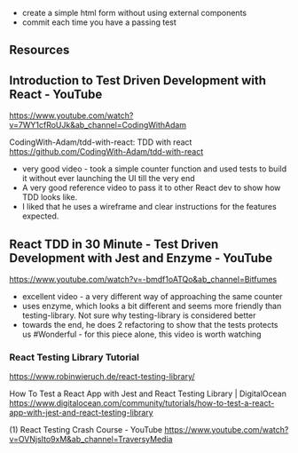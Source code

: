 - create a simple html form without using external components
- commit each time you have a passing test

## Resources

## Introduction to Test Driven Development with React - YouTube

https://www.youtube.com/watch?v=7WY1cfRoUJk&ab_channel=CodingWithAdam

CodingWith-Adam/tdd-with-react: TDD with react
https://github.com/CodingWith-Adam/tdd-with-react

- very good video - took a simple counter function and used tests to build it without ever launching the UI till the very end
- A very good reference video to pass it to other React dev to show how TDD looks like.
- I liked that he uses a wireframe and clear instructions for the features expected.

## React TDD in 30 Minute - Test Driven Development with Jest and Enzyme - YouTube

https://www.youtube.com/watch?v=-bmdf1oATQo&ab_channel=Bitfumes

- excellent video - a very different way of approaching the same counter
- uses enzyme, which looks a bit different and seems more friendly than testing-library. Not sure why testing-library is considered better
- towards the end, he does 2 refactoring to show that the tests protects us #Wonderful - for this piece alone, this video is worth watching

### React Testing Library Tutorial

https://www.robinwieruch.de/react-testing-library/

How To Test a React App with Jest and React Testing Library | DigitalOcean
https://www.digitalocean.com/community/tutorials/how-to-test-a-react-app-with-jest-and-react-testing-library

(1) React Testing Crash Course - YouTube
https://www.youtube.com/watch?v=OVNjsIto9xM&ab_channel=TraversyMedia
